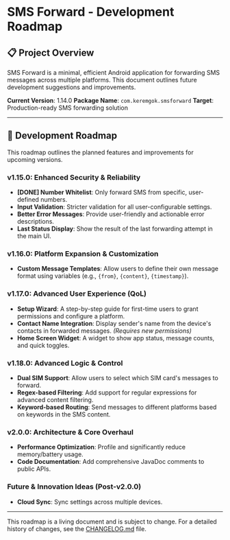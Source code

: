 # SMS Forward - Development Roadmap

## 📋 Project Overview

SMS Forward is a minimal, efficient Android application for forwarding SMS messages across multiple platforms. This document outlines future development suggestions and improvements.

**Current Version**: 1.14.0
**Package Name**: `com.keremgok.smsforward`
**Target**: Production-ready SMS forwarding solution

---

## 🚀 Development Roadmap

This roadmap outlines the planned features and improvements for upcoming versions.

### **v1.15.0: Enhanced Security & Reliability**

- **[DONE] Number Whitelist**: Only forward SMS from specific, user-defined numbers.
- **Input Validation**: Stricter validation for all user-configurable settings.
- **Better Error Messages**: Provide user-friendly and actionable error descriptions.
- **Last Status Display**: Show the result of the last forwarding attempt in the main UI.

### **v1.16.0: Platform Expansion & Customization**

- **Custom Message Templates**: Allow users to define their own message format using variables (e.g., `{from}`, `{content}`, `{timestamp}`).

### **v1.17.0: Advanced User Experience (QoL)**

- **Setup Wizard**: A step-by-step guide for first-time users to grant permissions and configure a platform.
- **Contact Name Integration**: Display sender's name from the device's contacts in forwarded messages. _(Requires new permissions)_
- **Home Screen Widget**: A widget to show app status, message counts, and quick toggles.

### **v1.18.0: Advanced Logic & Control**

- **Dual SIM Support**: Allow users to select which SIM card's messages to forward.
- **Regex-based Filtering**: Add support for regular expressions for advanced content filtering.
- **Keyword-based Routing**: Send messages to different platforms based on keywords in the SMS content.

### **v2.0.0: Architecture & Core Overhaul**

- **Performance Optimization**: Profile and significantly reduce memory/battery usage.
- **Code Documentation**: Add comprehensive JavaDoc comments to public APIs.

### **Future & Innovation Ideas (Post-v2.0.0)**

- **Cloud Sync**: Sync settings across multiple devices.

---

This roadmap is a living document and is subject to change.
For a detailed history of changes, see the [CHANGELOG.md](CHANGELOG.md) file.
